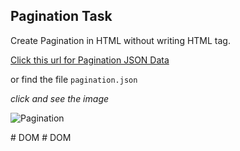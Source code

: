 ## Pagination Task

Create Pagination in HTML without writing HTML tag.


[Click this url for Pagination JSON Data](https://raw.githubusercontent.com/Rajavasanthan/jsondata/master/pagenation.json)

or find the file ```pagination.json```

*click and see the image*

![Pagination](https://gist.githubusercontent.com/rvsp/add40254aa126f045837fa5b51f47f1f/raw/c0af139b65a163f5b4e489bb068cfca97bda2286/Pagination.jpg)

#   D O M  
 #   D O M  
 